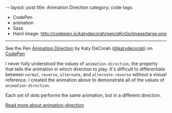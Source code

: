 --
layout: post
title: Animation Direction
category: code
tags: 
  - CodePen
  - animation
  - Sass
  - Haml
image: http://codepen.io/katydecorah/pen/qKnGs/image/large.png
---
<p data-height="450" data-theme-id="97" data-slug-hash="qKnGs" data-user="katydecorah" data-default-tab="result" class='codepen'>See the Pen <a href='http://codepen.io/katydecorah/pen/qKnGs'>Animation Direction</a> by Katy DeCorah (<a href='http://codepen.io/katydecorah'>@katydecorah</a>) on <a href='http://codepen.io'>CodePen</a></p>

I never fully understood the values of `animation-direction`, the property that tells the animation in which direction to play. It's difficult to differentiate between `normal`, `reverse`, `alternate`, and `alternate-reverse` without a visiual reference. I created the animation above to demonstrate all of the values of `animation-direction`.

Each set of dots performs the same animation, but in a different direction.

[Read more about animation-direction](https://developer.mozilla.org/en-US/docs/Web/CSS/animation-direction)
